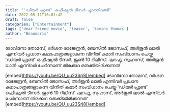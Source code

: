 ```yaml
---
title: "'ഡിയർ ഫ്രണ്ട്' ഒഫീഷ്യൽ ടീസർ പുറത്തിറങ്ങി"
date: 2022-05-11T16:01:42
draft: false
categories: ["Entertainment"]
tags: ['dear friend movie', 'teaser', 'tovino thomas']
author: "Beaumaris"
---
```


ടോവിനോ തോമസ്, ദർശന രാജേന്ദ്രൻ, ബേസിൽ ജോസഫ്, അർജുൻ ലാൽ എന്നിവർ പ്രധാന കഥാപാത്രങ്ങളാകുന്ന വിനീത് കുമാർ സംവിധാനം ചെയ്ത 'ഡിയർ ഫ്രണ്ട്' ഒഫീഷ്യൽ ടീസർ. ജൂൺ 10 റിലീസ്. ഷറഫു, സുഹാസ്, അര്‍ജുൻ ലാല്‍ എന്നിവര്‍ ചേര്‍ന്നാണ് തിരക്കഥ ഒരുക്കിയിരിക്കുന്നത്

[embed]https://youtu.be/QU_uu23Srj8[/embed]
ടോവിനോ തോമസ്, ദർശന രാജേന്ദ്രൻ, ബേസിൽ ജോസഫ്, അർജുൻ ലാൽ എന്നിവർ പ്രധാന കഥാപാത്രങ്ങളാകുന്ന വിനീത് കുമാർ സംവിധാനം ചെയ്ത 'ഡിയർ ഫ്രണ്ട്' ഒഫീഷ്യൽ ടീസർ. ജൂൺ 10 റിലീസ്. ഷറഫു, സുഹാസ്, അര്‍ജുൻ ലാല്‍ എന്നിവര്‍ ചേര്‍ന്നാണ് തിരക്കഥ ഒരുക്കിയിരിക്കുന്നത് [embed]https://youtu.be/QU_uu23Srj8[/embed]
